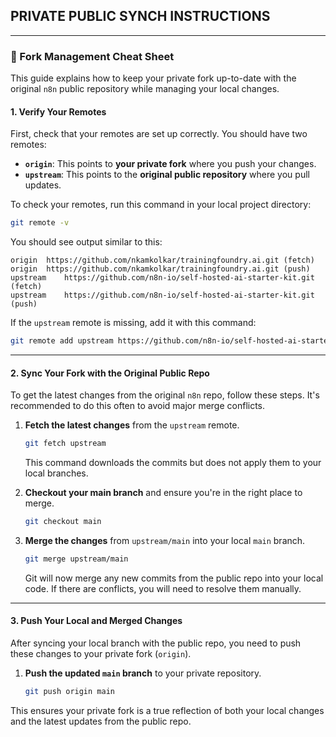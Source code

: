 ## PRIVATE PUBLIC SYNCH INSTRUCTIONS 

-----

### 🍴 Fork Management Cheat Sheet

This guide explains how to keep your private fork up-to-date with the original `n8n` public repository while managing your local changes.

#### **1. Verify Your Remotes**

First, check that your remotes are set up correctly. You should have two remotes:

  * **`origin`**: This points to **your private fork** where you push your changes.
  * **`upstream`**: This points to the **original public repository** where you pull updates.

To check your remotes, run this command in your local project directory:

```bash
git remote -v
```

You should see output similar to this:

```
origin	https://github.com/nkamkolkar/trainingfoundry.ai.git (fetch)
origin	https://github.com/nkamkolkar/trainingfoundry.ai.git (push)
upstream	https://github.com/n8n-io/self-hosted-ai-starter-kit.git (fetch)
upstream	https://github.com/n8n-io/self-hosted-ai-starter-kit.git (push)
```

If the `upstream` remote is missing, add it with this command:

```bash
git remote add upstream https://github.com/n8n-io/self-hosted-ai-starter-kit.git
```

-----

#### **2. Sync Your Fork with the Original Public Repo**

To get the latest changes from the original `n8n` repo, follow these steps. It's recommended to do this often to avoid major merge conflicts.

1.  **Fetch the latest changes** from the `upstream` remote.

    ```bash
    git fetch upstream
    ```

    This command downloads the commits but does not apply them to your local branches.

2.  **Checkout your main branch** and ensure you're in the right place to merge.

    ```bash
    git checkout main
    ```

3.  **Merge the changes** from `upstream/main` into your local `main` branch.

    ```bash
    git merge upstream/main
    ```

    Git will now merge any new commits from the public repo into your local code. If there are conflicts, you will need to resolve them manually.

-----

#### **3. Push Your Local and Merged Changes**

After syncing your local branch with the public repo, you need to push these changes to your private fork (`origin`).

1.  **Push the updated `main` branch** to your private repository.
    ```bash
    git push origin main
    ```

This ensures your private fork is a true reflection of both your local changes and the latest updates from the public repo.
